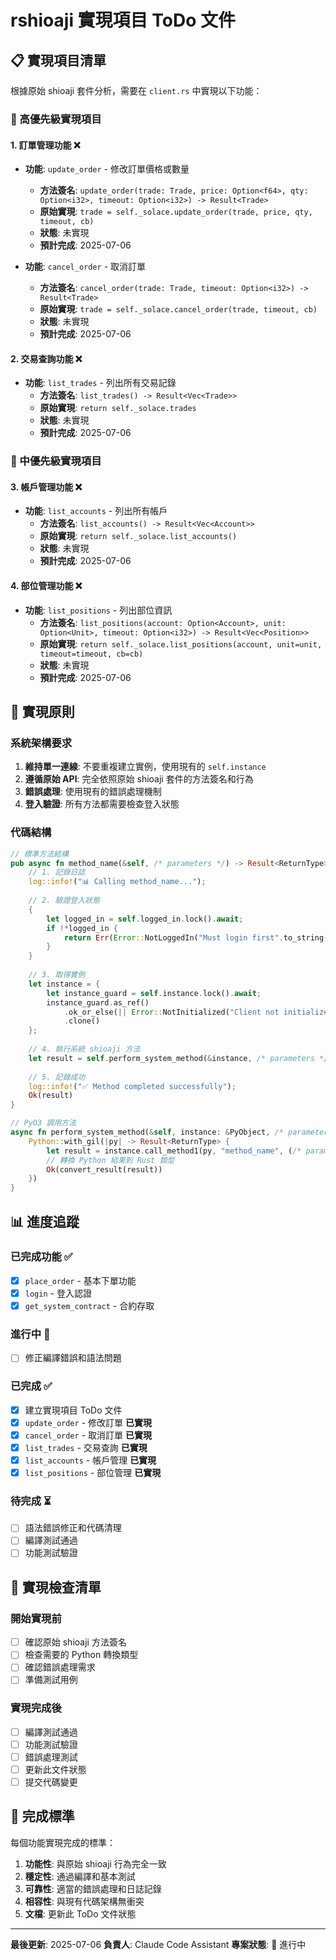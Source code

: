 # rshioaji 實現項目 ToDo 文件

## 📋 實現項目清單

根據原始 shioaji 套件分析，需要在 `client.rs` 中實現以下功能：

### 🎯 高優先級實現項目

#### 1. 訂單管理功能 ❌
- **功能**: `update_order` - 修改訂單價格或數量
  - **方法簽名**: `update_order(trade: Trade, price: Option<f64>, qty: Option<i32>, timeout: Option<i32>) -> Result<Trade>`
  - **原始實現**: `trade = self._solace.update_order(trade, price, qty, timeout, cb)`
  - **狀態**: 未實現
  - **預計完成**: 2025-07-06

- **功能**: `cancel_order` - 取消訂單
  - **方法簽名**: `cancel_order(trade: Trade, timeout: Option<i32>) -> Result<Trade>`
  - **原始實現**: `trade = self._solace.cancel_order(trade, timeout, cb)`
  - **狀態**: 未實現
  - **預計完成**: 2025-07-06

#### 2. 交易查詢功能 ❌
- **功能**: `list_trades` - 列出所有交易記錄
  - **方法簽名**: `list_trades() -> Result<Vec<Trade>>`
  - **原始實現**: `return self._solace.trades`
  - **狀態**: 未實現
  - **預計完成**: 2025-07-06

### 🎯 中優先級實現項目

#### 3. 帳戶管理功能 ❌
- **功能**: `list_accounts` - 列出所有帳戶
  - **方法簽名**: `list_accounts() -> Result<Vec<Account>>`
  - **原始實現**: `return self._solace.list_accounts()`
  - **狀態**: 未實現
  - **預計完成**: 2025-07-06

#### 4. 部位管理功能 ❌
- **功能**: `list_positions` - 列出部位資訊
  - **方法簽名**: `list_positions(account: Option<Account>, unit: Option<Unit>, timeout: Option<i32>) -> Result<Vec<Position>>`
  - **原始實現**: `return self._solace.list_positions(account, unit=unit, timeout=timeout, cb=cb)`
  - **狀態**: 未實現
  - **預計完成**: 2025-07-06

## 🔧 實現原則

### 系統架構要求
1. **維持單一連線**: 不要重複建立實例，使用現有的 `self.instance` 
2. **遵循原始 API**: 完全依照原始 shioaji 套件的方法簽名和行為
3. **錯誤處理**: 使用現有的錯誤處理機制
4. **登入驗證**: 所有方法都需要檢查登入狀態

### 代碼結構
```rust
// 標準方法結構
pub async fn method_name(&self, /* parameters */) -> Result<ReturnType> {
    // 1. 記錄日誌
    log::info!("📊 Calling method_name...");
    
    // 2. 驗證登入狀態
    {
        let logged_in = self.logged_in.lock().await;
        if !*logged_in {
            return Err(Error::NotLoggedIn("Must login first".to_string()));
        }
    }
    
    // 3. 取得實例
    let instance = {
        let instance_guard = self.instance.lock().await;
        instance_guard.as_ref()
            .ok_or_else(|| Error::NotInitialized("Client not initialized".to_string()))?
            .clone()
    };
    
    // 4. 執行系統 shioaji 方法
    let result = self.perform_system_method(&instance, /* parameters */).await?;
    
    // 5. 記錄成功
    log::info!("✅ Method completed successfully");
    Ok(result)
}

// PyO3 調用方法
async fn perform_system_method(&self, instance: &PyObject, /* parameters */) -> Result<ReturnType> {
    Python::with_gil(|py| -> Result<ReturnType> {
        let result = instance.call_method1(py, "method_name", (/* parameters */,))?;
        // 轉換 Python 結果到 Rust 類型
        Ok(convert_result(result))
    })
}
```

## 📊 進度追蹤

### 已完成功能 ✅
- [x] `place_order` - 基本下單功能
- [x] `login` - 登入認證
- [x] `get_system_contract` - 合約存取

### 進行中 🔄
- [ ] 修正編譯錯誤和語法問題

### 已完成 ✅
- [x] 建立實現項目 ToDo 文件
- [x] `update_order` - 修改訂單 **已實現**
- [x] `cancel_order` - 取消訂單 **已實現**
- [x] `list_trades` - 交易查詢 **已實現**
- [x] `list_accounts` - 帳戶管理 **已實現**
- [x] `list_positions` - 部位管理 **已實現**

### 待完成 ⏳
- [ ] 語法錯誤修正和代碼清理
- [ ] 編譯測試通過
- [ ] 功能測試驗證

## 📝 實現檢查清單

### 開始實現前
- [ ] 確認原始 shioaji 方法簽名
- [ ] 檢查需要的 Python 轉換類型
- [ ] 確認錯誤處理需求
- [ ] 準備測試用例

### 實現完成後
- [ ] 編譯測試通過
- [ ] 功能測試驗證
- [ ] 錯誤處理測試
- [ ] 更新此文件狀態
- [ ] 提交代碼變更

## 🎯 完成標準

每個功能實現完成的標準：
1. **功能性**: 與原始 shioaji 行為完全一致
2. **穩定性**: 通過編譯和基本測試
3. **可靠性**: 適當的錯誤處理和日誌記錄
4. **相容性**: 與現有代碼架構無衝突
5. **文檔**: 更新此 ToDo 文件狀態

---

**最後更新**: 2025-07-06
**負責人**: Claude Code Assistant
**專案狀態**: 🔄 進行中
